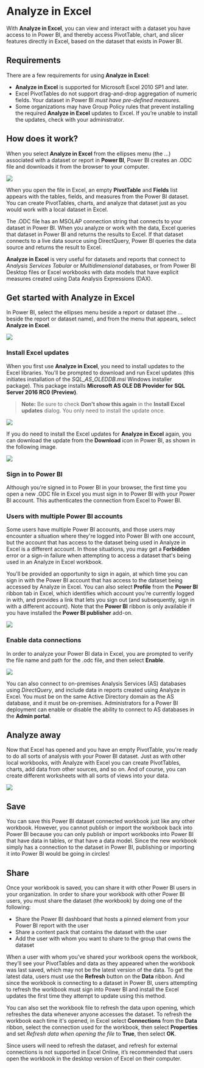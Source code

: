 <properties
   pageTitle="Analyze in Excel"
   description="Learn about how to analyze Power BI datasets in Excel"
   services="powerbi"
   documentationCenter=""
   authors="davidiseminger"
   manager="mblythe"
   backup=""
   editor=""
   tags=""
   qualityFocus="complete"
   qualityDate=""/>

<tags
   ms.service="powerbi"
   ms.devlang="NA"
   ms.topic="article"
   ms.tgt_pltfrm="NA"
   ms.workload="powerbi"
   ms.date="07/06/2016"
   ms.author="davidi"/>

# Analyze in Excel
With **Analyze in Excel**, you can view and interact with a dataset you have access to in Power BI, and thereby access PivotTable, chart, and slicer features directly in Excel, based on the dataset that exists in Power BI.

## Requirements
There are a few requirements for using **Analyze in Excel**:
- **Analyze in Excel** is supported for Microsoft Excel 2010 SP1 and later.
- Excel PivotTables do not support drag-and-drop aggregation of numeric fields. Your dataset in Power BI *must have pre-defined measures*.
- Some organizations may have Group Policy rules that prevent installing the required **Analyze in Excel** updates to Excel. If you’re unable to install the updates, check with your administrator.

## How does it work?
When you select **Analyze in Excel** from the ellipses menu (the ...) associated with a dataset or report in **Power BI**, Power BI creates an .ODC file and downloads it from the browser to your computer.

![](media/powerbi-service-analyze-in-excel/pbi_anlz_excel_menu.png)

When you open the file in Excel, an empty **PivotTable** and **Fields** list appears with the tables, fields, and measures from the Power BI dataset. You can create PivotTables, charts, and analyze that dataset just as you would work with a local dataset in Excel.

The .ODC file has an MSOLAP connection string that connects to your dataset in Power BI. When you analyze or work with the data, Excel queries that dataset in Power BI and returns the results to Excel. If that dataset connects to a live data source using DirectQuery, Power BI queries the data source and returns the result to Excel.

**Analyze in Excel** is very useful for datasets and reports that connect to *Analysis Services Tabular* or *Multidimensional* databases, or from Power BI Desktop files or Excel workbooks with data models that have explicit measures created using Data Analysis Expressions (DAX).

## Get started with Analyze in Excel

In Power BI, select the ellipses menu beside a report or dataset (the ... beside the report or dataset name), and from the menu that appears, select **Analyze in Excel**.

![](media/powerbi-service-analyze-in-excel/pbi_anlz_excel_menu.png)


### Install Excel updates
When you first use **Analyze in Excel**, you need to install updates to the Excel libraries. You’ll be prompted to download and run Excel updates (this initiates installation of the *SQL_AS_OLEDDB.msi* Windows installer package). This package installs **Microsoft AS OLE DB Provider for SQL Server 2016 RC0 (Preview)**.

> **Note:** Be sure to check **Don’t show this again** in the **Install Excel updates** dialog. You only need to install the update once.

![](media/powerbi-service-analyze-in-excel/pbi_anlz_excel_dontshow.png)

If you do need to install the Excel updates for **Analyze in Excel** again, you can download the update from the **Download** icon in Power BI, as shown in the following image.

![](media/powerbi-service-analyze-in-excel/pbi_anlz_excel_download_again.png)

### Sign in to Power BI
Although you’re signed in to Power BI in your browser, the first time you open a new .ODC file in Excel you must sign in to Power BI with your Power BI account. This authenticates the connection from Excel to Power BI.

### Users with multiple Power BI accounts
Some users have multiple Power BI accounts, and those users may encounter a situation where they're logged into Power BI with one account, but the account that has access to the dataset being used in Analyze in Excel is a different account. In those situations, you may get a **Forbidden** error or a sign-in failure when attempting to access a dataset that's being used in an Analyze in Excel workbook.

You'll be provided an opportunity to sign in again, at which time you can sign in with the Power BI account that has access to the dataset being accessed by Analyze in Excel. You can also select **Profile** from the **Power BI** ribbon tab in Excel, which identifies which account you're currently logged in with, and provides a link that lets you sign out (and subsequently, sign in with a different account). Note that the **Power BI** ribbon is only available if you have installed the **Power BI publisher** add-on.

![](media/powerbi-service-analyze-in-excel/pbi_anlz_excel_profile.png)

### Enable data connections
In order to analyze your Power BI data in Excel, you are prompted to verify the file name and path for the .odc file, and then select **Enable**.

![](media/powerbi-service-analyze-in-excel/pbi_anlz_excel_enable.png)

You can also connect to on-premises Analysis Services (AS) databases using *DirectQuery*, and include data in reports created using Analyze in Excel. You must be on the same Active Directory domain as the AS database, and it must be on-premises. Administrators for a Power BI deployment can enable or disable the ability to connect to AS databases in the **Admin portal**.

## Analyze away
Now that Excel has opened and you have an empty PivotTable, you're ready to do all sorts of analysis with your Power BI dataset. Just as with other local workbooks, with Analyze with Excel you can create PivotTables, charts, add data from other sources, and so on. And of course, you can create different worksheets with all sorts of views into your data.

![](media/powerbi-service-analyze-in-excel/pbi_anlz_excel_chart.png)

## Save
You can save this Power BI dataset connected workbook just like any other workbook. However, you cannot publish or import the workbook back into Power BI because you can only publish or import workbooks into Power BI that have data in tables, or that have a data model. Since the new workbook simply has a connection to the dataset in Power BI, publishing or importing it into Power BI would be going in circles!

## Share
Once your workbook is saved, you can share it with other Power BI users in your organization. In order to share your workbook with other Power BI users, you must share the dataset (the workbook) by doing one of the following:

-   Share the Power BI dashboard that hosts a pinned element from your Power BI report with the user
-   Share a content pack that contains the dataset with the user
-   Add the user with whom you want to share to the group that owns the dataset

When a user with whom you’ve shared your workbook opens the workbook, they’ll see your PivotTables and data as they appeared when the workbook was last saved, which may not be the latest version of the data. To get the latest data, users must use the **Refresh** button on the **Data** ribbon. And since the workbook is connecting to a dataset in Power BI, users attempting to refresh the workbook must sign into Power BI and install the Excel updates the first time they attempt to update using this method.

You can also set the workbook file to refresh the data upon opening, which refreshes the data whenever anyone accesses the dataset. To refresh the workbook each time it's opened, in Excel select **Connections** from the **Data** ribbon, select the connection used for the workbook, then select **Properties** and set *Refresh data when opening the file* to **True**, then select **OK**.

Since users will need to refresh the dataset, and refresh for external connections is not supported in Excel Online, it’s recommended that users open the workbook in the desktop version of Excel on their computer.

